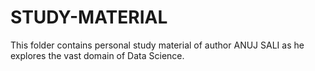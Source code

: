 # STUDY-MATERIAL
 This folder contains personal study material of author ANUJ SALI as he explores the vast domain of Data Science.
